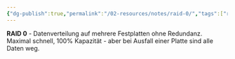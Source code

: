```yaml
---
{"dg-publish":true,"permalink":"/02-resources/notes/raid-0/","tags":["raid/striping","performance/keine-redundanz","informatik/hardware"],"noteIcon":"","updated":"2025-09-10T17:00:11.000+02:00"}
---
```



**RAID 0** - Datenverteilung auf mehrere Festplatten ohne Redundanz.
Maximal schnell, 100% Kapazität - aber bei Ausfall einer Platte sind alle Daten weg.